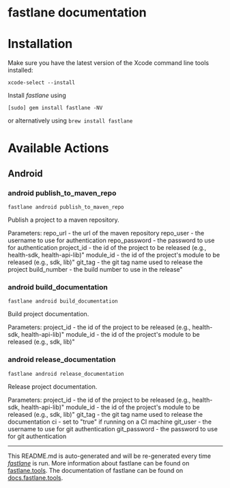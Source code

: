 fastlane documentation
================
# Installation

Make sure you have the latest version of the Xcode command line tools installed:

```
xcode-select --install
```

Install _fastlane_ using
```
[sudo] gem install fastlane -NV
```
or alternatively using `brew install fastlane`

# Available Actions
## Android
### android publish_to_maven_repo
```
fastlane android publish_to_maven_repo
```
Publish a project to a maven repository.

Parameters:
  repo_url      - the url of the maven repository
  repo_user     - the username to use for authentication
  repo_password - the password to use for authentication
  project_id    - the id of the project to be released (e.g., health-sdk, health-api-lib)"
  module_id     - the id of the project's module to be released (e.g., sdk, lib)"
  git_tag       - the git tag name used to release the project
  build_number  - the build number to use in the release"

### android build_documentation
```
fastlane android build_documentation
```
Build project documentation.

Parameters:
  project_id    - the id of the project to be released (e.g., health-sdk, health-api-lib)"
  module_id     - the id of the project's module to be released (e.g., sdk, lib)"

### android release_documentation
```
fastlane android release_documentation
```
Release project documentation.

Parameters:
  project_id    - the id of the project to be released (e.g., health-sdk, health-api-lib)"
  module_id     - the id of the project's module to be released (e.g., sdk, lib)"
  git_tag       - the git tag name used to release the documentation
  ci            - set to "true" if running on a CI machine
  git_user     - the username to use for git authentication
  git_password - the password to use for git authentication


----

This README.md is auto-generated and will be re-generated every time [_fastlane_](https://fastlane.tools) is run.
More information about fastlane can be found on [fastlane.tools](https://fastlane.tools).
The documentation of fastlane can be found on [docs.fastlane.tools](https://docs.fastlane.tools).
